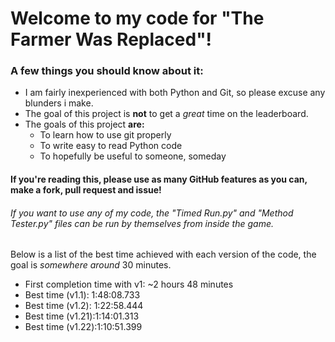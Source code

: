 # Welcome to my code for "The Farmer Was Replaced"!
### A few things you should know about it:
* I am fairly inexperienced with both Python and Git, so please excuse any blunders i make.
* The goal of this project is **not** to get a *great* time on the leaderboard.
* The goals of this project **are:**
  * To learn how to use git properly
  * To write easy to read Python code
  * To hopefully be useful to someone, someday
#### If you're reading this, please use as many GitHub features as you can, make a fork, pull request and issue!
###### If you want to use any of my code, the "Timed Run.py" and "Method Tester.py" files can be run by themselves from inside the game.
Below is a list of the best time achieved with each version of the code, the goal is _somewhere around_ 30 minutes.
* First completion time with v1: ~2 hours 48 minutes
* Best time (v1.1): 1:48:08.733
* Best time (v1.2): 1:22:58.444
* Best time (v1.21):1:14:01.313
* Best time (v1.22):1:10:51.399
